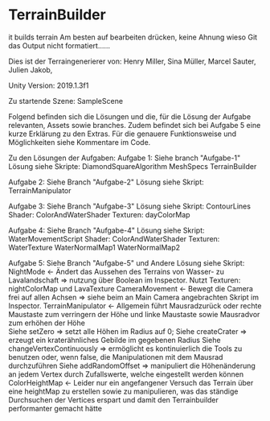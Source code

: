 # TerrainBuilder
it builds terrain
Am besten auf bearbeiten drücken, keine Ahnung wieso Git das Output nicht formatiert......

Dies ist der Terraingenerierer von:
Henry Miller,
Sina Müller,
Marcel Sauter,
Julien Jakob,

Unity Version:
2019.1.3f1

Zu startende Szene:
SampleScene

Folgend befinden sich die Lösungen und die, für die Lösung der Aufgabe relevanten, Assets sowie branches. 
Zudem befindet sich bei Aufgabe 5 eine kurze Erklärung zu den Extras.
Für die genauere Funktionsweise und Möglichkeiten siehe Kommentare im Code.

Zu den Lösungen der Aufgaben:
Aufgabe 1:
Siehe branch "Aufgabe-1"
Lösung siehe 
Skripte:
  DiamondSquareAlgorithm
  MeshSpecs
  TerrainBuilder
  
Aufgabe 2:
Siehe Branch "Aufgabe-2"
Lösung siehe 
Skript:
  TerrainManipulator
  
Aufgabe 3:
Siehe Branch "Aufgabe-3"
Lösung siehe 
Skript:
  ContourLines
Shader:
  ColorAndWaterShader
Texturen:
  dayColorMap
  
Aufgabe 4:
Siehe Branch "Aufgabe-4"
Lösung siehe 
Skript:
  WaterMovementScript
Shader:
  ColorAndWaterShader
Texturen:
  WaterTexture
  WaterNormalMap1
  WaterNormalMap2
  
Aufgabe 5:
Siehe Branch "Aufgabe-5" und Andere
Lösung siehe Skript:
  NightMode           <- Ändert das Aussehen des Terrains von Wasser- zu Lavalandschaft => nutzung über Boolean im Inspector.
                         Nutzt Texturen: nightColorMap und LavaTexture
  CameraMovement      <- Bewegt die Camera frei auf allen Achsen => siehe beim an Main Camera angebrachten Skript im Inspector.
  TerrainManipulator  <- Allgemein führt Mausradzurück oder rechte Maustaste zum verringern der Höhe und linke Maustaste sowie                                    Mausradvor zum erhöhen der Höhe  
                         Siehe setZero => setzt alle Höhen im Radius auf 0;
                         Siehe createCrater => erzeugt ein kraterähnliches Gebilde im gegebenen Radius
                         Siehe changeVertexContinuously => ermöglicht es kontinuierlich die Tools zu benutzen oder, wenn false, die                                                                 Manipulationen mit dem Mausrad durchzuführen
                         Siehe addRandomOffset  => manipuliert die Höhenänderung an jedem Vertex durch Zufallswerte, welche eingestellt                                                    werden können
  ColorHeightMap      <- Leider nur ein angefangener Versuch das Terrain über eine heightMap zu erstellen sowie zu manipulieren, was das                          ständige Durchsuchen der Vertices erspart und damit den Terrainbuilder performanter gemacht hätte
                          
